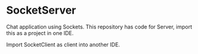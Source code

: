 # SocketServer

Chat application using Sockets. 
This repository has code for Server, import this as a project in one IDE. 

Import SocketClient as client into another IDE. 
